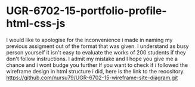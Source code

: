 # UGR-6702-15-portfolio-profile-html-css-js

I would like to apologise for the inconvenience i made in naming my previous assigment out of the format that was given. I understand as busy person yourself it isn't easy to evaluate the works of 200 students if they don't follow instructions. I admit my mistake and I hope you give me a chance and i wont budge you further If you want to check if i followed the wireframe design in html structure i did, here is the link to the reoository. https://github.com/nursu79/UGR-6702-15-wireframe-site-diagram.git
